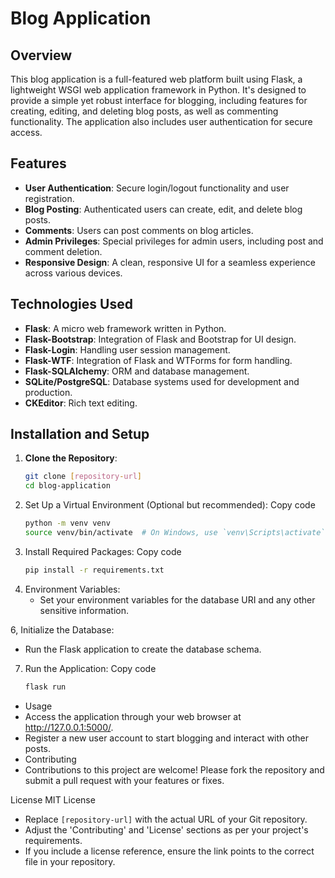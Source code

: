 # Blog Application

## Overview
This blog application is a full-featured web platform built using Flask, a lightweight WSGI web application framework in Python. It's designed to provide a simple yet robust interface for blogging, including features for creating, editing, and deleting blog posts, as well as commenting functionality. The application also includes user authentication for secure access.

## Features
- **User Authentication**: Secure login/logout functionality and user registration.
- **Blog Posting**: Authenticated users can create, edit, and delete blog posts.
- **Comments**: Users can post comments on blog articles.
- **Admin Privileges**: Special privileges for admin users, including post and comment deletion.
- **Responsive Design**: A clean, responsive UI for a seamless experience across various devices.

## Technologies Used
- **Flask**: A micro web framework written in Python.
- **Flask-Bootstrap**: Integration of Flask and Bootstrap for UI design.
- **Flask-Login**: Handling user session management.
- **Flask-WTF**: Integration of Flask and WTForms for form handling.
- **Flask-SQLAlchemy**: ORM and database management.
- **SQLite/PostgreSQL**: Database systems used for development and production.
- **CKEditor**: Rich text editing.

## Installation and Setup
1. **Clone the Repository**:
   ```bash
   git clone [repository-url]
   cd blog-application

2. Set Up a Virtual Environment (Optional but recommended):
   Copy code
   ```bash
   python -m venv venv
   source venv/bin/activate  # On Windows, use `venv\Scripts\activate`

4. Install Required Packages:
   Copy code
   ```bash
   pip install -r requirements.txt

5. Environment Variables:
   - Set your environment variables for the database URI and any other sensitive information.

6, Initialize the Database:
   - Run the Flask application to create the database schema.

7. Run the Application: Copy code
   ```bash
   flask run
- Usage
- Access the application through your web browser at http://127.0.0.1:5000/.
- Register a new user account to start blogging and interact with other posts.
- Contributing
- Contributions to this project are welcome! Please fork the repository and submit a pull request with your features or fixes.

License
MIT License

   
- Replace `[repository-url]` with the actual URL of your Git repository.
- Adjust the 'Contributing' and 'License' sections as per your project's requirements.
- If you include a license reference, ensure the link points to the correct file in your repository.

